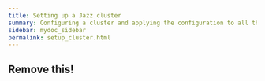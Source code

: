 ```yaml
---
title: Setting up a Jazz cluster
summary: Configuring a cluster and applying the configuration to all the nodes.
sidebar: mydoc_sidebar
permalink: setup_cluster.html
---
```


## Remove this!
